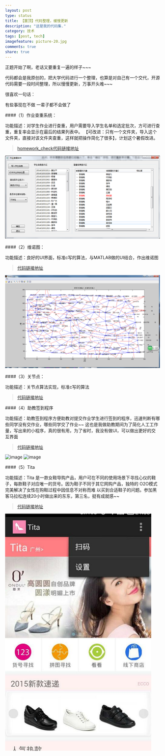 ```yaml
---
layout: post
type: status
title: 【置顶】代码整理，缓慢更新
description: "这是我的代码集."
category: 技术
tags: [post, tech]
imagefeature: picture-20.jpg
comments: true
share: true
---
```



正题开始了啊，老话又要重复一遍的样子~~~

代码都会是我原创的，把大学代码进行一个整理，也算是对自己有一个交代，开源代码需要一段时间整理，所以慢慢更新，万事开头难~~~ 

很喜欢一句话：

有些事现在不做 一辈子都不会做了

####（1）作业查重系统：

功能描述：对学生作业进行查重，用户需要导入学生名单和选定批次，方可进行查重，重复率会显示在最后的结果列表中。
【可改进：只有一个文件夹，导入这个文件夹，直接对该文件夹查重，这样就把操作简化了很多】，计划这个暑假改进。

> [ homework_check代码链接地址 ](https://github.com/billhhh/whcode_organizer/tree/master/homework_check)

![image](https://raw.githubusercontent.com/billhhh/whblog/gh-pages/resource/whcode/homework_show.png)


####（2）维诺图：

功能描述：良好的UI界面，标准c写的算法，与MATLAB做的UI结合，作出维诺图

> [ 代码链接地址 ](https://github.com/billhhh/whcode_organizer/tree/master/whVoronoi)

![image](https://raw.githubusercontent.com/billhhh/whblog/gh-pages/resource/whcode/whVoronoi_show.jpg)

####（3）关节点：

功能描述：关节点算法实现，标准c写的算法

> [ 代码链接地址 ](https://github.com/billhhh/whcode_organizer/tree/master/whArticulat)

####（4）助教签到程序

功能描述：助教签到程序方便助教对提交作业学生进行签到的程序，迅速判断有哪些同学没有交作业，哪些同学交了作业~~
这也是我做助教期间为了简化人工工作量，写出来的小程序，真的很有用，为了省时，我没有做UI，可以做出更好的交互界面

> [ 代码链接地址 ](https://github.com/billhhh/whcode_organizer/tree/master/teacherAssistant)

![image](https://raw.githubusercontent.com/billhhh/whcode_organizer/master/teacherAssistant/img/2.png)
![image](https://raw.githubusercontent.com/billhhh/whcode_organizer/master/teacherAssistant/img/3.png)

####（5）Tita

功能描述：Tita 是一款女鞋导购产品，用户可在不同的使用场景下寻找心仪的鞋子，每款鞋子对应唯一的货号。因为鞋子不同于其它网购产品，独特的 O2O模式完美解决了女性在购鞋过程中因信息不对称而难
以买到合适鞋子的问题。参加黑客马拉松连续20小时做出来的东东，第三名，挺有成就感~~

> [ 代码链接地址 ](https://github.com/billhhh/whcode_organizer/tree/master/whTita)

![image](https://raw.githubusercontent.com/billhhh/whblog/gh-pages/resource/whcode/whTita_show.png)